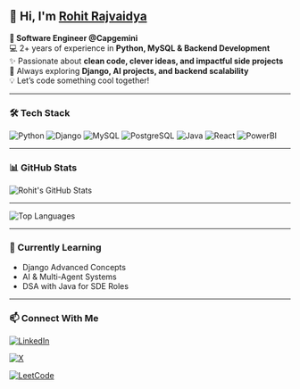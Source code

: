 ## 👋 Hi, I'm [Rohit Rajvaidya](https://x.com/CodeCraftRohit)

**💼 Software Engineer @Capgemini**  
💻 2+ years of experience in **Python, MySQL & Backend Development**  
✨ Passionate about **clean code, clever ideas, and impactful side projects**  
🚀 Always exploring **Django, AI projects, and backend scalability**  
💡 Let’s code something cool together!

---

### 🛠 Tech Stack
![Python](https://img.shields.io/badge/Python-3776AB?style=for-the-badge&logo=python&logoColor=white)
![Django](https://img.shields.io/badge/Django-092E20?style=for-the-badge&logo=django&logoColor=white)
![MySQL](https://img.shields.io/badge/MySQL-005C84?style=for-the-badge&logo=mysql&logoColor=white)
![PostgreSQL](https://img.shields.io/badge/PostgreSQL-316192?style=for-the-badge&logo=postgresql&logoColor=white)
![Java](https://img.shields.io/badge/Java-007396?style=for-the-badge&logo=java&logoColor=white)
![React](https://img.shields.io/badge/React-20232A?style=for-the-badge&logo=react&logoColor=61DAFB)
![PowerBI](https://img.shields.io/badge/Power%20BI-F2C811?style=for-the-badge&logo=powerbi&logoColor=black)

---

### 📊 GitHub Stats
![Rohit's GitHub Stats](https://github-readme-stats.vercel.app/api?username=rohitrajvaidya5&show_icons=true&theme=tokyonight)  

---

![Top Languages](https://github-readme-stats.vercel.app/api/top-langs/?username=rohitrajvaidya5&layout=compact&theme=tokyonight)

---

### 🌱 Currently Learning
- Django Advanced Concepts
- AI & Multi-Agent Systems
- DSA with Java for SDE Roles

---

### 📫 Connect With Me
[![LinkedIn](https://img.shields.io/badge/LinkedIn-0A66C2?style=for-the-badge&logo=linkedin&logoColor=white)](https://www.linkedin.com/in/rohit-rajvaidya/)

[![X](https://img.shields.io/badge/X-000000?style=for-the-badge&logo=x&logoColor=white)](https://x.com/CodeCraftRohit)

[![LeetCode](https://img.shields.io/badge/LeetCode-FFA116?style=for-the-badge&logo=leetcode&logoColor=white)](https://leetcode.com/u/user3329UY/)
